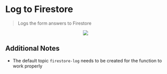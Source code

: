 # Log to Firestore

> Logs the form answers to Firestore

<p align="center">
  <a href="https://github.com/luan-asym/gcp-test-playground/actions/workflows/deploy-logtofirestore.pubsub.yml">
    <img src="https://github.com/luan-asym/gcp-test-playground/actions/workflows/deploy-logtofirestore.pubsub.yml/badge.svg">
  </a>
</p>

## Additional Notes

- The default topic `firestore-log` needs to be created for the function to work properly
